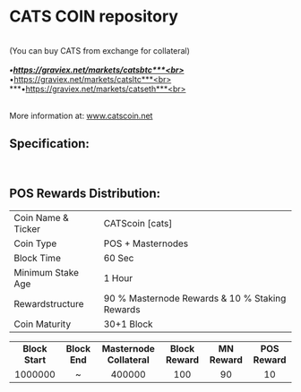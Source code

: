 <h1>CATS COIN repository</h1>


<br>(You can buy CATS from exchange for collateral) <br>
<br>***•https://graviex.net/markets/catsbtc***<br>
<br>***•https://graviex.net/markets/catsltc***<br>
<br>***•https://graviex.net/markets/catseth***<br>


<br> More information at: www.catscoin.net <br>
  
  
<h2><strong>Specification:</strong></h2>
<table>
<tbody>
<tr>
<td>Coin Name & Ticker</td>
<td>CATScoin [cats]</td>
</tr>
<tr>
<td>Coin Type</td>
<td>POS + Masternodes</td>
</tr>
<tr>
<td>Block Time</td>
<td>60 Sec</td>
</tr>
<tr>
<td>Minimum Stake Age</td>
<td>1 Hour</td>
</tr>
<tr>
<td>Rewardstructure</td>
<td>90 % Masternode Rewards & 10 % Staking Rewards</td>
</tr>
<tr>
<td>Coin Maturity</td>
<td>30+1 Block</td>
</tr>
</tbody>
<br>
<h2><strong>POS Rewards Distribution:</strong></h2>
<table border="0" width="600" cellspacing="2" cellpadding="2"><colgroup><col width="26" /><col width="106" /><col width="98" /><col width="126" /><col width="130" /><col width="118" /></colgroup>
<tbody>
<tr>
<td class="xl65" style="width: 120px; text-align: center;"><strong>Block Start</strong></td>
<td class="xl65" style="width: 120px; text-align: center;"><strong>Block End</strong></td>
<td class="xl65" style="width: 180px; text-align: center;"><strong>Masternode Collateral</strong></td>
<td class="xl65" style="width: 120px; text-align: center;"><strong>Block Reward</strong></td>
<td class="xl65" style="width: 120px; text-align: center;"><strong>MN Reward</strong></td>
<td class="xl66" style="width: 120px; text-align: center;"><strong>POS Reward</strong></td>
</tr>
  <tr>
<td class="xl65" style="width: 120px; text-align: center;">1000000</td>
<td class="xl65" style="width: 120px; text-align: center;">~</td>
<td class="xl65" style="width: 180px; text-align: center;">400000</td>
<td class="xl65" style="width: 120px; text-align: center;">100</td>
<td class="xl65" style="width: 120px; text-align: center;">90</td>
<td class="xl66" style="width: 120px; text-align: center;">10</td>
</tr>
</tbody>
</table>
